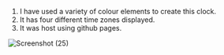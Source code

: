 1. I have used a variety of colour elements to create this clock.
2. It has four different time zones displayed.
3. It was host using github pages.


![Screenshot (25)](https://github.com/user-attachments/assets/39a54ad6-3eb8-4a09-b5b9-10a903382053)
